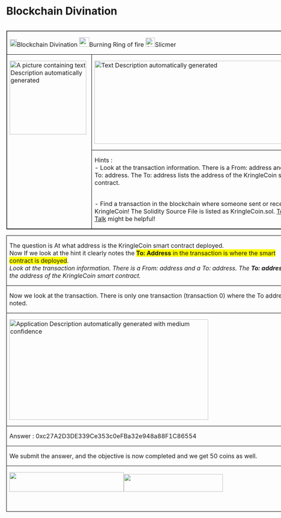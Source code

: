 # Blockchain Divination
<table class=MsoTableGrid border=1 cellspacing=0 cellpadding=0 align=left
 width=786 style='width:589.5pt;
  margin-xxxleftxxx:6.75pt;  margin-xxxleftyyy:6.75pt'>
 <tr>
  <td width=786 colspan=2 valign=top style='width:589.5pt;border:solid windowtext 1.0pt;
  padding:0in 5.4pt 0in 5.4pt'>
  <p class=MyNormalStyle><img border=0 width=19 height=20 id="Picture 502"
  src="../../images/blog_images/image238.png"><a
  name="_Hlk123469025">Blockchain
  Divination </a><img
  border=0 width=27 height=25 id="Picture 80"
  src="../../images/blog_images/image039.png">Burning
  Ring of fire <img
  border=0 width=25 height=24 id="Picture 504"
  src="../../images/blog_images/image239.png"
  alt="A picture containing clipart&#10;&#10;Description automatically generated">Slicmer</p>
  </td>
 </tr>
 <tr style='height:53.25pt'>
  <td width=218 rowspan=2 valign=top style='width:163.8pt;border:solid windowtext 1.0pt;
  border-top:none;padding:0in 5.4pt 0in 5.4pt;height:53.25pt'>
  <p class=MsoNormal style=' margin-xxxbottom:0in;line-height:normal'><img
  border=0 width=204 height=196 id="Picture 507"
  src="../../images/blog_images/image240.png"
  alt="A picture containing text&#10;&#10;Description automatically generated"></p>
  </td>
  <td width=568 valign=top style='width:425.7pt;border-top:none;border-left:
  none;border-bottom:solid windowtext 1.0pt;border-right:solid windowtext 1.0pt;
  padding:0in 5.4pt 0in 5.4pt;height:53.25pt'>
  <p class=MsoNormal style=' margin-xxxbottom:0in;line-height:normal'><img
  border=0 width=519 height=221 id="Picture 508"
  src="../../images/blog_images/image241.png"
  alt="Text&#10;&#10;Description automatically generated"></p>
  </td>
 </tr>
 <tr style='height:35.25pt'>
  <td width=568 valign=top style='width:425.7pt;border-top:none;border-left:
  none;border-bottom:solid windowtext 1.0pt;border-right:solid windowtext 1.0pt;
  padding:0in 5.4pt 0in 5.4pt;height:35.25pt'>
  <p class=MsoNormal style=' margin-xxxbottom:0in;line-height:normal'>Hints :<br>
  - Look at the transaction information. There is a From: address and a To:
  address. The To: address lists the address of the KringleCoin smart contract.<br>
  <br>
  </p>
  <p class=MsoNormal style=' margin-xxxbottom:0in;line-height:normal'>- Find a
  transaction in the blockchain where someone sent or received KringleCoin! The
  Solidity Source File is listed as KringleCoin.sol. <a
  href="https://youtu.be/r3zj9DPC8VY">Tom's Talk</a> might be helpful!</p>
  </td>
 </tr>
</table>

<table class=MsoTableGrid border=1 cellspacing=0 cellpadding=0 width=786
 style='width:589.5pt; margin-xxxleft:-63.25pt;border-collapse:collapse;border:
 none'>
 <tr>
  <td width=786 valign=top style='width:589.5pt;border:solid windowtext 1.0pt;
  padding:0in 5.4pt 0in 5.4pt'>
  <p class=MyNormalStyle>The question is At what address is the KringleCoin
  smart contract deployed.<br>
  Now If we look at the hint it clearly notes the <b><span style='background:
  yellow'>To: Address</span></b><span style='background:yellow'> in the
  transaction is where the smart contract is deployed</span>.<br>
  <i>Look at the transaction information. There is a From: address and a To:
  address. The <b>To: address</b> lists the address of the KringleCoin smart
  contract.</i></p>
  </td>
 </tr>
 <tr>
  <td width=786 valign=top style='width:589.5pt;border:solid windowtext 1.0pt;
  border-top:none;padding:0in 5.4pt 0in 5.4pt'>
  <p class=MsoNormal style=' margin-xxxbottom:0in;line-height:normal'>Now we look
  at the transaction. There is only one transaction (transaction 0) where the
  To address is noted.</p>
  </td>
 </tr>
 <tr>
  <td width=786 valign=top style='width:589.5pt;border:solid windowtext 1.0pt;
  border-top:none;padding:0in 5.4pt 0in 5.4pt'>
  <p class=MsoNormal style=' margin-xxxbottom:0in;line-height:normal'><img
  border=0 width=530 height=267 id="Picture 509"
  src="../../images/blog_images/image242.png"
  alt="Application&#10;&#10;Description automatically generated with medium confidence"></p>
  </td>
 </tr>
 <tr>
  <td width=786 valign=top style='width:589.5pt;border:solid windowtext 1.0pt;
  border-top:none;padding:0in 5.4pt 0in 5.4pt'>
  <p class=TableRowBold>Answer : 0xc27A2D3DE339Ce353c0eFBa32e948a88F1C86554</p>
  </td>
 </tr>
 <tr>
  <td width=786 valign=top style='width:589.5pt;border:solid windowtext 1.0pt;
  border-top:none;padding:0in 5.4pt 0in 5.4pt'>
  <p class=TableRowBold>We submit the answer, and the objective is now
  completed and we get 50 coins as well.</p>
  </td>
 </tr>
 <tr>
  <td width=786 valign=top style='width:589.5pt;border:solid windowtext 1.0pt;
  border-top:none;padding:0in 5.4pt 0in 5.4pt'>
  <p class=TableRowBold><img border=0 width=305 height=52 id="Picture 505"
  src="../../images/blog_images/image243.png"><img
  border=0 width=264 height=47 id="Picture 506"
  src="../../images/blog_images/image244.png"></p>
  <p class=TableRowBold>&nbsp;</p>
  </td>
 </tr>
</table>
